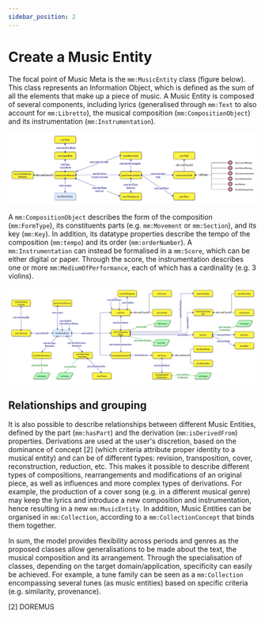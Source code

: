 ```yaml
---
sidebar_position: 2
---
```


# Create a Music Entity

The focal point of Music Meta is the `mm:MusicEntity` class (figure below). 
This class represents an Information Object, which is defined as the sum of all the elements that make up a piece of music.
A Music Entity is composed of several components, including lyrics (generalised through `mm:Text` to also account for `mm:Libretto`), the musical composition (`mm:CompositionObject`) and its instrumentation (`mm:Instrumentation`).

![Example banner](../../../diagrams/creation.png)

A `mm:CompositionObject` describes the form of the composition (`mm:FormType`), its constituents parts (e.g. `mm:Movement` or `mm:Section`), and its key (`mm:Key`).
In addition, its datatype properties describe the tempo of the composition (`mm:tempo`) and its order (`mm:orderNumber`).
A `mm:Instrumentation` can instead be formalised in a `mm:Score`, which can be either digital or paper.
Through the score, the instrumentation describes one or more `mm:MediumOfPerformance`, each of which has a cardinality (e.g. 3 violins).

![Example banner](../../../diagrams/entity.png)

## Relationships and grouping
It is also possible to describe relationships between different Music Entities, defined by the part (`mm:hasPart`) and the derivation (`mm:isDerivedFrom`) properties.
Derivations are used at the user's discretion, based on the dominance of concept [2] (which criteria attribute proper identity to a musical entity) and can be of different types: revision, transposition, cover, reconstruction, reduction, etc.
This makes it possible to describe different types of compositions, rearrangements and modifications of an original piece, as well as influences and more complex types of derivations.
For example, the production of a cover song (e.g. in a different musical genre) may keep the lyrics and introduce a new composition and instrumentation, hence resulting in a new `mm:MusicEntity`.
In addition, Music Entities can be organised in `mm:Collection`, according to a `mm:CollectionConcept` that binds them together.

In sum, the model provides flexibility across periods and genres as the proposed classes allow generalisations to be made about the text, the musical composition and its arrangement.
Through the specialisation of classes, depending on the target domain/application, specificity can easily be achieved.
For example, a tune family can be seen as a `mm:Collection` encompassing several tunes (as music entities) based on specific criteria (e.g. similarity, provenance).

[2] DOREMUS